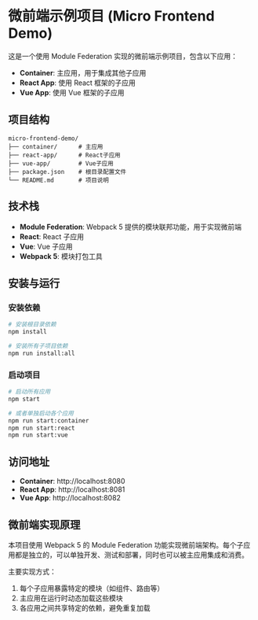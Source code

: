 # 微前端示例项目 (Micro Frontend Demo)

这是一个使用 Module Federation 实现的微前端示例项目，包含以下应用：

- **Container**: 主应用，用于集成其他子应用
- **React App**: 使用 React 框架的子应用
- **Vue App**: 使用 Vue 框架的子应用

## 项目结构

```
micro-frontend-demo/
├── container/      # 主应用
├── react-app/      # React子应用
├── vue-app/        # Vue子应用
├── package.json    # 根目录配置文件
└── README.md       # 项目说明
```

## 技术栈

- **Module Federation**: Webpack 5 提供的模块联邦功能，用于实现微前端
- **React**: React 子应用
- **Vue**: Vue 子应用
- **Webpack 5**: 模块打包工具

## 安装与运行

### 安装依赖

```bash
# 安装根目录依赖
npm install

# 安装所有子项目依赖
npm run install:all
```

### 启动项目

```bash
# 启动所有应用
npm start

# 或者单独启动各个应用
npm run start:container
npm run start:react
npm run start:vue
```

## 访问地址

- **Container**: http://localhost:8080
- **React App**: http://localhost:8081
- **Vue App**: http://localhost:8082

## 微前端实现原理

本项目使用 Webpack 5 的 Module Federation 功能实现微前端架构。每个子应用都是独立的，可以单独开发、测试和部署，同时也可以被主应用集成和消费。

主要实现方式：

1. 每个子应用暴露特定的模块（如组件、路由等）
2. 主应用在运行时动态加载这些模块
3. 各应用之间共享特定的依赖，避免重复加载
